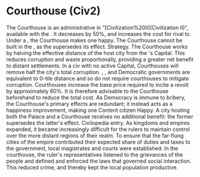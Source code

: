 # Courthouse (Civ2)

The Courthouse is an administrative in "[Civilization%20II](Civilization II)", available with the . It decreases by 50%, and increases the cost for rival to .
Under a , the Courthouse makes one happy. The Courthouse cannot be built in the , as the supersedes its effect.
Strategy.
The Courthouse works by halving the effective distance of the host city from the 's Capital. This reduces corruption and waste proportionally, providing a greater net benefit to distant settlements. In a civ with no active Capital, Courthouses will remove half the city's total corruption. , , and Democratic governments are equivalent to 0-tile distance and so do not require courthouses to mitigate corruption.
Courthouses increase the base price required to incite a revolt by approximately 60%. It is therefore advisable to the Courthouse beforehand to reduce the total cost.
As Democracy is immune to bribery, the Courthouse's primary effects are redundant; it instead acts as a happiness improvement, making one Content citizen Happy.
A city hosting both the Palace and a Courthouse receives no additional benefit: the former supersedes the latter's effect.
Civilopedia entry.
As kingdoms and empires expanded, it became increasingly difficult for the rulers to maintain control over the more distant regions of their realm. To ensure that the far-flung cities of the empire contributed their expected share of duties and taxes to the government, local magistrates and courts were established. In the courthouse, the ruler's representatives listened to the grievances of the people and defined and enforced the laws that governed social interaction. This reduced crime, and thereby kept the local population productive.